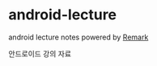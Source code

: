 # android-lecture
android lecture notes
powered by [Remark](https://github.com/gnab/remark)

안드로이드 강의 자료
